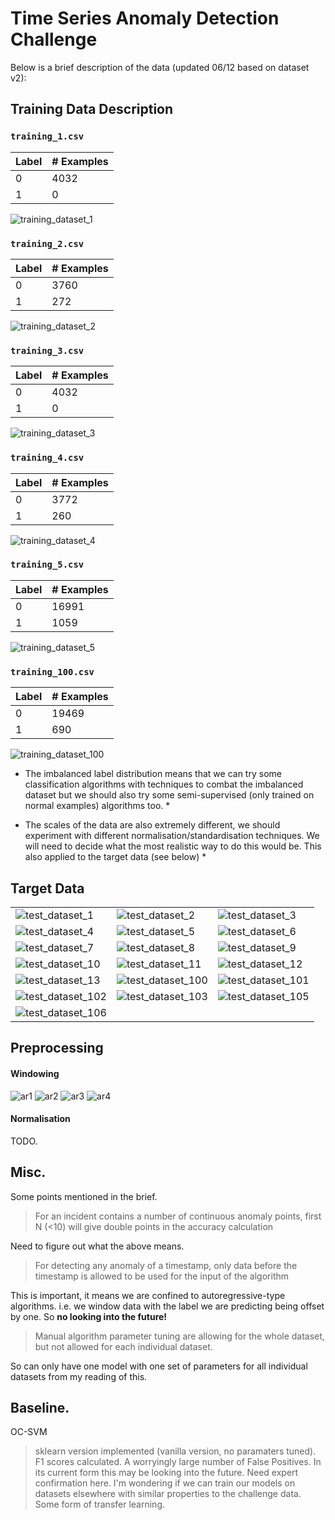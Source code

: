 # Time Series Anomaly Detection Challenge 

Below is a brief description of the data (updated 06/12 based on dataset v2): 

## Training Data  Description
### `training_1.csv`

| Label | # Examples |
|-------|------------|
| 0     | 4032       |
| 1     | 0          |

![training_dataset_1](notebooks/images/training_dataset_1.png)

### `training_2.csv`

| Label | # Examples |
|-------|------------|
| 0     | 3760       |
| 1     | 272        |

![training_dataset_2](notebooks/images/training_dataset_2.png)

### `training_3.csv`

| Label | # Examples |
|-------|------------|
| 0     | 4032       |
| 1     | 0          |

![training_dataset_3](notebooks/images/training_dataset_3.png)

### `training_4.csv`

| Label | # Examples |
|-------|------------|
| 0     | 3772       |
| 1     | 260        |

![training_dataset_4](notebooks/images/training_dataset_4.png)

### `training_5.csv`

| Label | # Examples |
|-------|------------|
| 0     | 16991      |
| 1     | 1059       |

![training_dataset_5](notebooks/images/training_dataset_5.png)

### `training_100.csv`

| Label | # Examples |
|-------|------------|
| 0     | 19469      |
| 1     | 690        |

![training_dataset_100](notebooks/images/training_dataset_100.png)


* The imbalanced label distribution means that we can try some classification algorithms with techniques to combat the imbalanced dataset but we should also try some semi-supervised (only trained on normal examples) algorithms too. *

* The scales of the data are also extremely different, we should experiment with different normalisation/standardisation techniques. We will need to decide what the most realistic way to do this would be. This also applied to the target data (see below) *

## Target Data
||||
|---|----|----|
|![test_dataset_1](notebooks/images/test_dataset_1.png)|![test_dataset_2](notebooks/images/test_dataset_2.png)|![test_dataset_3](notebooks/images/test_dataset_3.png)|
|![test_dataset_4](notebooks/images/test_dataset_4.png)|![test_dataset_5](notebooks/images/test_dataset_5.png)|![test_dataset_6](notebooks/images/test_dataset_6.png)|
|![test_dataset_7](notebooks/images/test_dataset_7.png)|![test_dataset_8](notebooks/images/test_dataset_8.png)|![test_dataset_9](notebooks/images/test_dataset_9.png)|
|![test_dataset_10](notebooks/images/test_dataset_10.png)|![test_dataset_11](notebooks/images/test_dataset_11.png)|![test_dataset_12](notebooks/images/test_dataset_12.png)|
|![test_dataset_13](notebooks/images/test_dataset_13.png)|![test_dataset_100](notebooks/images/test_dataset_100.png)|![test_dataset_101](notebooks/images/test_dataset_101.png)|
|![test_dataset_102](notebooks/images/test_dataset_102.png)|![test_dataset_103](notebooks/images/test_dataset_103.png)|![test_dataset_105](notebooks/images/test_dataset_105.png)|
|![test_dataset_106](notebooks/images/test_dataset_106.png)|||


## Preprocessing
#### Windowing
![ar1](notebooks/images/ar1.png)
![ar2](notebooks/images/ar2.png)
![ar3](notebooks/images/ar3.png)
![ar4](notebooks/images/ar4.png)

#### Normalisation
TODO. 


## Misc.
Some points mentioned in the brief. 
> For an incident contains a number of continuous anomaly points, first N (<10) will give double points in the accuracy calculation

Need to figure out what the above means. 

>For detecting any anomaly of a timestamp, only data before the timestamp is allowed to be used for the input of the algorithm

This is important, it means we are confined to autoregressive-type algorithms. i.e. we window data with the label we are predicting being offset by one. So **no looking into the future!**

> Manual algorithm parameter tuning are allowing for the whole dataset, but not allowed for each individual dataset.

So can only have one model with one set of parameters for all individual datasets from my reading of this. 

## Baseline. 
OC-SVM 
> sklearn version implemented (vanilla version, no paramaters tuned).
> F1 scores calculated.
> A worryingly large number of False Positives.
> In its current form this may be looking into the future. Need expert confirmation here. 
> I'm wondering if we can train our models on datasets elsewhere with similar properties to the challenge data. Some form of transfer learning.  


